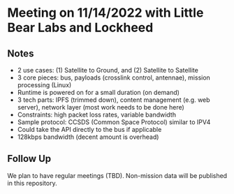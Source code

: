 # Meeting on 11/14/2022 with Little Bear Labs and Lockheed

## Notes

* 2 use cases: (1) Satellite to Ground, and (2) Satellite to Satellite
* 3 core pieces: bus, payloads (crosslink control, antennae), mission processing (Linux)
* Runtime is powered on for a small duration (on demand)
* 3 tech parts: IPFS (trimmed down), content management (e.g. web server), network layer (most work needs to be done here)
* Constraints: high packet loss rates, variable bandwidth
* Sample protocol: CCSDS (Common Space Protocol) similar to IPV4
* Could take the API directly to the bus if applicable
* 128kbps bandwidth (decent amount is overhead)

## Follow Up

We plan to have regular meetings (TBD).  Non-mission data will be published in this repository.